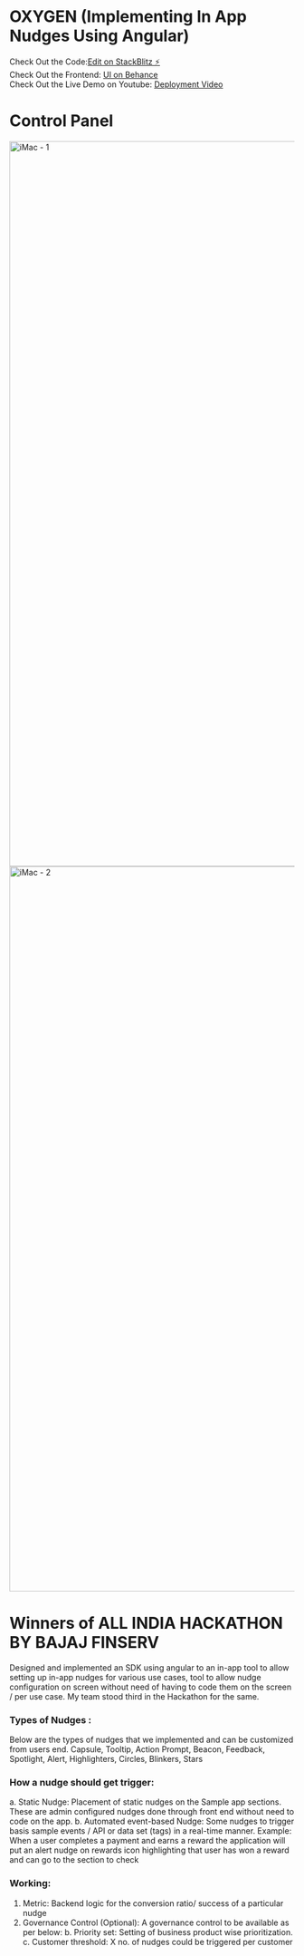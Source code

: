 # OXYGEN (Implementing In App Nudges Using Angular)
Check Out the Code:[Edit on StackBlitz ⚡️](https://stackblitz.com/edit/angular-ivy-ityo1f) <br/>
Check Out the Frontend: [UI on Behance](https://www.behance.net/gallery/124092919/In-app-Nudges-Bajaj-Finserv-HACKATHON21-(Team-Oxygen)/modules/705212435)  <br/>
Check Out the Live Demo on Youtube: [Deployment Video](https://lnkd.in/gmi_Guh)

# Control Panel
<img width="1280" alt="iMac - 1" src="https://user-images.githubusercontent.com/69194538/128401197-481d5718-e567-4485-92b1-d6bf4a3c806c.png">
<img width="1280" alt="iMac - 2" src="https://user-images.githubusercontent.com/69194538/128401206-4b52ef40-6ef8-4089-a195-69f7c9bbdfb5.png">

# Winners of ALL INDIA HACKATHON BY BAJAJ FINSERV
Designed and implemented an SDK using angular to an in-app tool to allow setting up in-app nudges for various use cases, tool to allow nudge configuration on screen without need of having to code them on the screen / per use case. My team stood third in the Hackathon for the same.

### Types of Nudges :
Below are the types of nudges that we implemented and can be customized from users end.
Capsule, Tooltip, Action Prompt, Beacon, Feedback, Spotlight, Alert, Highlighters, Circles, Blinkers, Stars 

### How a nudge should get trigger:
  a. Static Nudge: Placement of static nudges on the Sample app sections. These are admin configured nudges done through front end without need to code on the app.
  b. Automated event-based Nudge: Some nudges to trigger basis sample events / API or data set (tags) in a real-time manner. 
Example: When a user completes a payment and earns a reward the application will put an alert nudge on rewards icon highlighting that user has won a reward and can go to the section to check

### Working:
 1. Metric: Backend logic for the conversion ratio/ success of a particular nudge
 2. Governance Control (Optional): A governance control to be available as per below:
    b. Priority set: Setting of business product wise prioritization.
    c. Customer threshold: X no. of nudges could be triggered per customer


